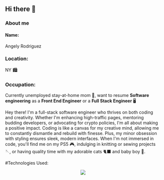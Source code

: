 ## Hi there 👋

### About me 

#### Name: 
Angely Rodriguez
### Location: 
NY 🏙
### Occupation: 
Currently unemployed stay-at-home mom 👶, want to resume **Software engineering** as a **Front End Engineer** or a **Full Stack Engineer** 🖥

Hey there! I'm a full-stack software engineer who thrives on both coding and creativity. Whether I'm enhancing high-traffic pages, mentoring budding developers, or advocating for crypto policies, I'm all about making a positive impact. Coding is like a canvas for my creative mind, allowing me to constantly dismantle and rebuild with finesse. Plus, my minor obsession with styling ensures sleek, modern interfaces. When I'm not immersed in code, you'll find me on my PS5 🎮, indulging in knitting or sewing projects 🪡, or having quality time with my adorable cats 🐈‍⬛ and baby boy 👦. 

#Technologies Used: 

<p align="center">
  <a href="https://skillicons.dev">
    <img src="https://skillicons.dev/icons?i=git,nextjs,html,css,styledcomponents,tailwind,figma,js,ts,graphql,nodejs,express,react,jest,reactnative,go,aws,cloudflare,docker,mongodb,mysql,postgres," />
  </a>
</p>
